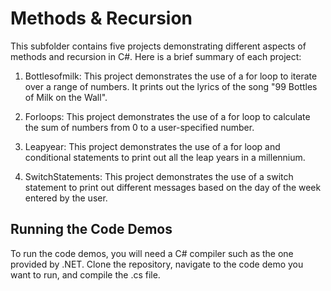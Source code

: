 # Methods & Recursion

This subfolder contains five projects demonstrating different aspects of methods and recursion in C#. Here is a brief summary of each project:

1. Bottlesofmilk: This project demonstrates the use of a for loop to iterate over a range of numbers. It prints out the lyrics of the song "99 Bottles of Milk on the Wall".

2. Forloops: This project demonstrates the use of a for loop to calculate the sum of numbers from 0 to a user-specified number.

3. Leapyear: This project demonstrates the use of a for loop and conditional statements to print out all the leap years in a millennium.

4. SwitchStatements: This project demonstrates the use of a switch statement to print out different messages based on the day of the week entered by the user.

## Running the Code Demos

To run the code demos, you will need a C# compiler such as the one provided by .NET. Clone the repository, navigate to the code demo you want to run, and compile the .cs file.

